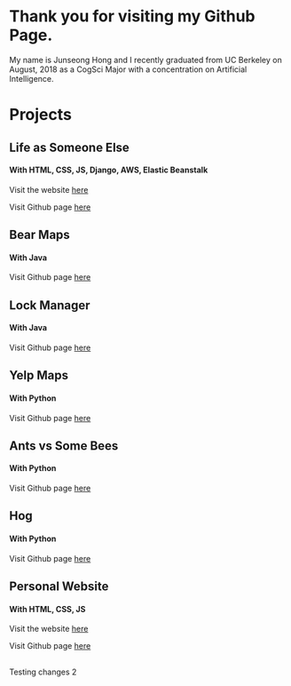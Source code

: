 # Thank you for visiting my Github Page.

My name is Junseong Hong and I recently graduated from UC Berkeley on August, 2018 as a CogSci Major with a concentration on Artificial Intelligence.

# Projects

## Life as Someone Else

#### With HTML, CSS, JS, Django, AWS, Elastic Beanstalk

Visit the website [here](http://django-env.cmi95gspuf.us-west-1.elasticbeanstalk.com/las/)

Visit Github page [here](https://github.com/jakehong0521/las)

##

## Bear Maps

#### With Java

Visit Github page [here](https://github.com/jakehong0521/bearmaps)

##

## Lock Manager

#### With Java

Visit Github page [here](https://github.com/jakehong0521/lock_manager)

##

## Yelp Maps

#### With Python

Visit Github page [here](https://github.com/jakehong0521/yelp_maps)

##

## Ants vs Some Bees

#### With Python

Visit Github page [here](https://github.com/jakehong0521/ants)

##

## Hog

#### With Python

Visit Github page [here](https://github.com/jakehong0521/hog)

##

## Personal Website

#### With HTML, CSS, JS

Visit the website [here](https://jakehong0521.github.io)

Visit Github page [here](https://github.com/jakehong0521/jakehong0521.github.io)

##

Testing changes 2
